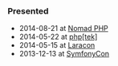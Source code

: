 ### Presented

 * 2014-08-21 at [Nomad PHP](https://joind.in/talk/view/11574)
 * 2014-05-22 at [php[tek]](http://joind.in/talk/view/10626)
 * 2014-05-15 at [Laracon](http://joind.in/talk/view/11331)
 * 2013-12-13 at [SymfonyCon](http://joind.in/talk/view/10377)
